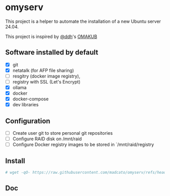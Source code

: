 # omyserv

This project is a helper to automate the installation of a new Ubuntu server 24.04.

This project is inspired by [@ddh](https://x.com/dhh)'s [OMAKUB](https://omakub.org)

## Software installed by default
- [X] git 
- [X] netatalk (for AFP file sharing)
- [ ] resgitry (docker image registry), 
- [ ] registry with SSL (Let's Encrypt)
- [X] ollama 
- [X] docker
- [X] docker-compose
- [X] dev libraries
  
## Configuration
- [ ] Create user git to store personal git repositories
- [ ] Configure RAID disk on /mnt/raid
- [ ] Configure Docker registry images to be stored in `/mnt/raid/registry

## Install

```bash
# wget -qO- https://raw.githubusercontent.com/madcato/omyserv/refs/heads/master/boot.sh | bash
```

## Doc
